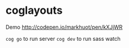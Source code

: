 # coglayouts

Demo http://codepen.io/markhuot/pen/kXJjWR

`cog go` to run server
`cog dev` to run sass watch
